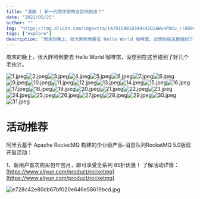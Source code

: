 ```yaml
---
title: "漫画 | 新一代软件架构会影响到谁？"
date: "2022/05/25"
author: ""
img: "https://img.alicdn.com/imgextra/i4/O1CN018344c41QiAWvHPOCu_!!6000000002009-0-tps-685-383.jpg"
tags: ["explore"]
description: "周末的晚上，张大胖照例要去 Hello World 咖啡馆，没想到在这里碰到了好几个老伙计。并针对事件总线展开了讨论。"
---
```

周末的晚上，张大胖照例要去 Hello World 咖啡馆，没想到在这里碰到了好几个老伙计。

![1.jpeg](https://img.alicdn.com/imgextra/i4/O1CN01ziyVYV24O5wTtzJYc_!!6000000007380-0-tps-1080-804.jpg)![2.jpeg](https://img.alicdn.com/imgextra/i1/O1CN01j6F8yl1mLCLxN4lKk_!!6000000004937-0-tps-1080-799.jpg)![3.jpeg](https://img.alicdn.com/imgextra/i1/O1CN01bSWa6b1kjoPFs0aNV_!!6000000004720-0-tps-1080-1049.jpg)![4.jpeg](https://img.alicdn.com/imgextra/i4/O1CN017MjWKp1hahgNEpgPb_!!6000000004294-0-tps-1080-897.jpg)![5.jpeg](https://img.alicdn.com/imgextra/i1/O1CN01lAVjcx1GsZVaS2n5V_!!6000000000678-0-tps-1080-847.jpg)![6.jpeg](https://img.alicdn.com/imgextra/i1/O1CN01cua6Us1y9XfA0b7Fm_!!6000000006536-0-tps-1080-977.jpg)![7.jpeg](https://img.alicdn.com/imgextra/i1/O1CN01II8IaF1LJN9IBlhXa_!!6000000001278-0-tps-1080-799.jpg)![8.jpeg](https://img.alicdn.com/imgextra/i3/O1CN01zPL2vV1HkcFGujTv1_!!6000000000796-0-tps-1080-1088.jpg)![9.jpeg](https://img.alicdn.com/imgextra/i1/O1CN01Kr2pxa1sMT98mJvNh_!!6000000005752-0-tps-1080-775.jpg)![10.jpeg](https://img.alicdn.com/imgextra/i2/O1CN01W4ZGUj1KQPcYy2BCj_!!6000000001158-0-tps-1080-1087.jpg)![11.jpeg](https://img.alicdn.com/imgextra/i3/O1CN01YWWwTV1JaCTAbg4TE_!!6000000001044-0-tps-1080-659.jpg)![12.jpeg](https://img.alicdn.com/imgextra/i1/O1CN01StWNiq24fxO7gQeTL_!!6000000007419-0-tps-1080-1332.jpg)![13.jpeg](https://img.alicdn.com/imgextra/i1/O1CN01bm4Qms1dOYiTT7OTX_!!6000000003726-0-tps-1080-799.jpg)![14.jpeg](https://img.alicdn.com/imgextra/i3/O1CN01WKmboH1gFnzkKeb7a_!!6000000004113-0-tps-1080-1534.jpg)![15.jpeg](https://img.alicdn.com/imgextra/i4/O1CN010n4ibf2935rHsZSQe_!!6000000008011-0-tps-1080-799.jpg)![16.jpeg](https://img.alicdn.com/imgextra/i2/O1CN014Jtp5s201PrmTyKV2_!!6000000006789-0-tps-1080-799.jpg)![17.jpeg](https://img.alicdn.com/imgextra/i4/O1CN01dCdfCM1wRkAgh9puP_!!6000000006305-0-tps-1080-1156.jpg)![18.jpeg](https://img.alicdn.com/imgextra/i1/O1CN01BO9c321cn0EtAvoin_!!6000000003644-0-tps-1080-915.jpg)![19.jpeg](https://img.alicdn.com/imgextra/i1/O1CN01yzfGwB1GfkPygp5lF_!!6000000000650-0-tps-1080-1299.jpg)![20.jpeg](https://img.alicdn.com/imgextra/i2/O1CN01zqo0vm23nueW8J1U7_!!6000000007301-0-tps-1080-799.jpg)![21.jpeg](https://img.alicdn.com/imgextra/i4/O1CN010VOmbs1XRPULaJpS8_!!6000000002920-0-tps-1080-1021.jpg)![22.jpeg](https://img.alicdn.com/imgextra/i2/O1CN01d1yilb1JjomnVrjYC_!!6000000001065-0-tps-1080-664.jpg)![23.jpeg](https://img.alicdn.com/imgextra/i4/O1CN018LLKua1hKfoxfzOGJ_!!6000000004259-0-tps-1080-1099.jpg)![24.jpeg](https://img.alicdn.com/imgextra/i1/O1CN01IPo1J81dxpDJJACK2_!!6000000003803-0-tps-1080-1099.jpg)![25.jpeg](https://img.alicdn.com/imgextra/i2/O1CN017X1h0y1tvZ715ePYw_!!6000000005964-0-tps-1080-915.jpg)![26.jpeg](https://img.alicdn.com/imgextra/i2/O1CN01yK5HNc1Lc9O49vXbw_!!6000000001319-0-tps-1080-1399.jpg)![27.jpeg](https://img.alicdn.com/imgextra/i1/O1CN01S0QdfL1kkjCKQ8gBb_!!6000000004722-0-tps-1080-915.jpg)![28.jpeg](https://img.alicdn.com/imgextra/i1/O1CN01IBi4mo1CiG80XONxa_!!6000000000114-0-tps-1080-799.jpg)![29.jpeg](https://img.alicdn.com/imgextra/i1/O1CN01aB8bXW1VbpGQ3afgt_!!6000000002672-0-tps-1080-1152.jpg)![30.jpeg](https://img.alicdn.com/imgextra/i3/O1CN01mS7soP1K2b1bJTk8d_!!6000000001106-0-tps-1080-799.jpg)![31.jpeg](https://img.alicdn.com/imgextra/i2/O1CN01YfkXcQ1PuFV7ggmcw_!!6000000001900-0-tps-1080-775.jpg)
# 活动推荐

阿里云基于 Apache RocketMQ 构建的企业级产品-消息队列RocketMQ 5.0版现开启活动：

1、新用户首次购买包年包月，即可享受全系列 85折优惠！ 了解活动详情：[https://www.aliyun.com/product/rocketmq](https://www.aliyun.com/product/rocketmq)

![e728c42e80cb67bf020e646e58619bcd.jpg](https://img.alicdn.com/imgextra/i4/O1CN01Xi1rcu1DM6aIC7ypz_!!6000000000201-0-tps-1920-675.jpg)

